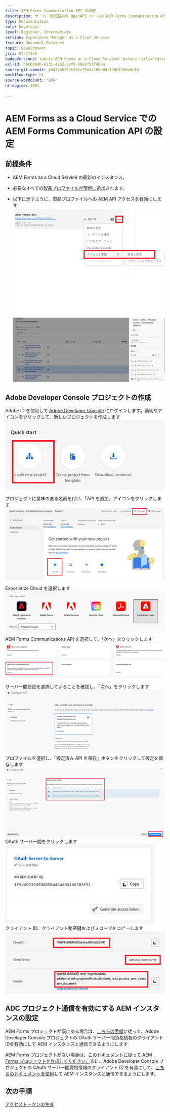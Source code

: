 ```yaml
---
title: AEM Forms Cummunication API の設定
description: サーバー間認証用の OpenAPI ベースの AEM Forms Communication API の設定
type: Documentation
role: Developer
level: Beginner, Intermediate
version: Experience Manager as a Cloud Service
feature: Document Services
topic: Development
jira: KT-17479
badgeVersions: label="AEM Forms as a Cloud Service" before-title="false"
exl-id: b9c0b04b-6131-4752-b2f0-58e1fb5f40aa
source-git-commit: 48433a5367c281cf5a1c106b08a1306f1b0e8ef4
workflow-type: ht
source-wordcount: '245'
ht-degree: 100%

---
```


# AEM Forms as a Cloud Service での AEM Forms Communication API の設定

## 前提条件

* AEM Forms as a Cloud Service の最新のインスタンス。
* 必要なすべての[製品プロファイルが環境に追加](https://experienceleague.adobe.com/ja/docs/experience-manager-learn/cloud-service/aem-apis/invoke-openapi-based-aem-apis)されます。

* 以下に示すように、製品プロファイルへの AEM API アクセスを有効にします
  ![製品プロファイル 1](assets/product-profiles1.png)
  ![製品プロファイル](assets/product-profiles.png)

## Adobe Developer Console プロジェクトの作成

Adobe ID を使用して [Adobe Developer Console](https://developer.adobe.com/console/) にログインします。適切なアイコンをクリックして、新しいプロジェクトを作成します
![新規プロジェクト](assets/new-project.png)

プロジェクトに意味のある名前を付け、「API を追加」アイコンをクリックします
![新規プロジェクト](assets/new-project2.png)

Experience Cloud を選択します
![新規プロジェクト 3](assets/new-project3.png)
AEM Forms Communications API を選択して、「次へ」をクリックします
![新規プロジェクト 4](assets/new-project4.png)

サーバー間認証を選択していることを確認し、「次へ」をクリックします
![新規プロジェクト 5](assets/new-project5.png)
プロファイルを選択し、「設定済み API を保存」ボタンをクリックして設定を保存します
![新規プロジェクト 6](assets/new-project6.png)
OAuth サーバー間をクリックします
![新規プロジェクト 7](assets/new-project7.png)
クライアント ID、クライアント秘密鍵およびスコープをコピーします
![新規プロジェクト 8](assets/new-project8.png)

## ADC プロジェクト通信を有効にする AEM インスタンスの設定

AEM Forms プロジェクトが既にある場合は、[こちらの手順](https://experienceleague.adobe.com/ja/docs/experience-manager-learn/cloud-service/aem-apis/invoke-openapi-based-aem-apis)に従って、Adobe Developer Console プロジェクトの OAuth サーバー間資格情報のクライアント IDを有効にして AEM インスタンスと通信できるようにします

AEM Forms プロジェクトがない場合は、[このドキュメントに従って AEM Forms プロジェクトを作成してください。](https://experienceleague.adobe.com/ja/docs/experience-manager-learn/cloud-service/forms/developing-for-cloud-service/getting-started)次に、Adobe Developer Console プロジェクトの OAuth サーバー間資格情報のクライアント ID を有効にして、[こちらのドキュメントを使用](https://experienceleague.adobe.com/ja/docs/experience-manager-learn/cloud-service/aem-apis/invoke-openapi-based-aem-apis)して AEM インスタンスと通信できるようにします。


## 次の手順

[アクセストークンの生成](./generate-access-token.md)
